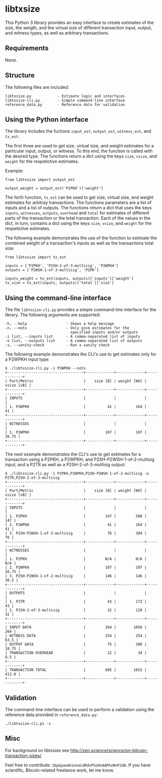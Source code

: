 # libtxsize

This Python 3 library provides an easy interface to create estimates of the
size, the weigth, and the virtual size of different transaction input, output,
and witness types, as well as arbitrary transactions.

## Requirements

None.

## Structure

The following files are included:

    libtxsize.py            - Estimate logic and interfaces
    libtxsize-cli.py        - Simple command-line interface
    reference_data.py       - Reference data for validation

## Using the Python interface

The library includes the fuctions `input_est`, `output_est`, `witness_est`, and `tx_est`.

The first three are used to get size, virtual size, and weight estimates for a
particular input, output, or witness. To this end, the function is called with
the desired type.  The functions return a dict using the keys `size`, `vsize`,
and `weight` for the respetictive estimates.

Example:

    from libtxsize import output_est

    output_weight = output_est('P2PKH')['weight']

The forth function, `tx_est` can be used to get size, virtual size, and weight
estimates for arbitray transactions. The functions parameters are a list of
inputs and a list of outputs.  The functions return a dict that uses the keys
`inputs`, `witnesses`, `outputs`, `overhead` and `total` for estimates of
different parts of the transaction or the total transaction. Each of the values
in the dict, in turn, contains a dict using the keys `size`, `vsize`, and
`weight` for the respetictive estimates.


The following example demonstrates the use of the function to estimate the
combined weight of a transaction's inputs as well as the transactions total
size:

    from libtxsize import tx_est

    inputs = ['P2PKH', 'P2SH-2-of-3-multisig', 'P2WPKH']
    outputs = ['P2WSH-1-of-3-multisig', 'P2PK']

    inputs_weight = tx_est(inputs, outputs)['inputs']['weight']
    tx_size = tx_est(inputs, outputs)['total']['size']

## Using the command-line interface

The file `libtxsize-cli.py` provides a simple command-line interface for the library.
The following arguments are supported:

    -h, --help                  - Shows a help message
    -n, --notx                  - Only give estimates for the
                                  specified inputs and/or outputs
    -i list, --inputs list      - A comma-separated list of inputs
    -o list, --outputs list     - A comma-separated list of outputs
    -s, --sanity-check          - Run a sanity check

The following example demonstrates the CLI's use to get estimates only for a P2WPKH
input type:

    $ ./libtxsize-cli.py -i P2WPKH --notx
    +-----------------------------------+-------------+-------------+-------------+
    | Part/Metric                       |    size [B] | weight [WU] |  vsize [vB] |
    +-----------------------------------+-------------+-------------+-------------+
    | INPUTS                            |             |             |             |
    | 1. P2WPKH                         |          41 |         164 |          41 |
    +-----------------------------------+-------------+-------------+-------------+
    | WITNESSES                         |             |             |             |
    | 1. P2WPKH                         |         107 |         107 |       26.75 |
    +-----------------------------------+-------------+-------------+-------------+


The next example demonstrates the CLI's use to get estimates for a transaction
using a P2PKH, a P2WPKH, and P2SH-P2WSH-1-of-2-multisig input; and a P2TR as
well as a P2SH-2-of-3-multisig output:

    $ ./libtxsize-cli.py -i P2PKH,P2WPKH,P2SH-P2WSH-1-of-2-multisig -o P2TR,P2SH-2-of-3-multisig
    +-----------------------------------+-------------+-------------+-------------+
    | Part/Metric                       |    size [B] | weight [WU] |  vsize [vB] |
    +-----------------------------------+-------------+-------------+-------------+
    | INPUTS                            |             |             |             |
    | 1. P2PKH                          |         147 |         588 |         147 |
    | 2. P2WPKH                         |          41 |         164 |          41 |
    | 3. P2SH-P2WSH-1-of-2-multisig     |          76 |         304 |          76 |
    +-----------------------------------+-------------+-------------+-------------+
    | WITNESSES                         |             |             |             |
    | 1. P2PKH                          |         N/A |         N/A |         N/A |
    | 2. P2WPKH                         |         107 |         107 |       26.75 |
    | 3. P2SH-P2WSH-1-of-2-multisig     |         146 |         146 |        36.5 |
    +-----------------------------------+-------------+-------------+-------------+
    | OUTPUTS                           |             |             |             |
    | 1. P2TR                           |          43 |         172 |          43 |
    | 2. P2SH-2-of-3-multisig           |          32 |         128 |          32 |
    +-----------------------------------+-------------+-------------+-------------+
    | INPUT DATA                        |         264 |        1056 |         264 |
    | WITNESS DATA                      |         254 |         254 |        63.5 |
    | OUTPUT DATA                       |          75 |         300 |       18.75 |
    | TRANSACTION OVERHEAD              |          12 |          34 |         8.5 |
    +-----------------------------------+-------------+-------------+-------------+
    | TRANSACTION TOTAL                 |         605 |        1652 |       413.0 |
    +-----------------------------------+-------------+-------------+-------------+



## Validation

The command-line interface can be used to perform a validation using the
reference data provided in `reference_data.py`:

    ./libtxsize-cli.pi -s

## Misc

For background on libtxsize see http://zen.science/science/on-bitcoin-transaction-sizes/

Feel free to contribute: `16pGpaoAhzoneLdRdxPSo9xAAPhzWnP2dA`.
If you have scientific, Bitcoin-related freelance work, let me know.
